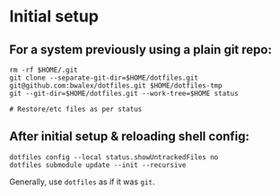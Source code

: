 # Initial setup


## For a system previously using a plain git repo:

```
rm -rf $HOME/.git
git clone --separate-git-dir=$HOME/dotfiles.git git@github.com:bwalex/dotfiles.git $HOME/dotfiles-tmp
git --git-dir=$HOME/dotfiles.git --work-tree=$HOME status

# Restore/etc files as per status
```

## After initial setup & reloading shell config:

```
dotfiles config --local status.showUntrackedFiles no
dotfiles submodule update --init --recursive
```

Generally, use `dotfiles` as if it was `git`.
